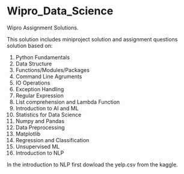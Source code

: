# Wipro_Data_Science
Wipro Assignment Solutions.

This solution includes miniproject solution and assignment questions solution based on:

1. Python Fundamentals
2. Data Structure
3. Functions/Modules/Packages
4. Command Line Agruments
5. IO Operations
6. Exception Handling
7. Regular Expression
8. List comprehension and Lambda Function
9. Introduction to AI and ML
10. Statistics for Data Science
11. Numpy and Pandas 
12. Data Preprocessing
13. Matplotlib
14. Regression and Classification
15. Unsupervised ML
16. Introduction to NLP



In the introduction to NLP first dowload the yelp.csv from the kaggle.
